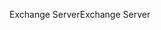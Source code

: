 <span data-ttu-id="1ced1-101">Exchange Server</span><span class="sxs-lookup"><span data-stu-id="1ced1-101">Exchange Server</span></span>